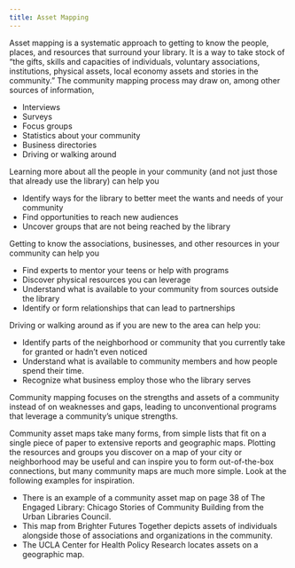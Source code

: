 ```yaml
---
title: Asset Mapping
---
```


Asset mapping is a systematic approach to getting to know the people, places, and resources that surround your library. It is a way to take stock of “the gifts, skills and capacities of individuals, voluntary associations, institutions, physical assets, local economy assets and stories in the community.” The community mapping process may draw on, among other sources of information,
* Interviews
* Surveys
* Focus groups
* Statistics about your community
* Business directories
* Driving or walking around

Learning more about all the people in your community (and not just those that already use the library) can help you
* Identify ways for the library to better meet the wants and needs of your community
* Find opportunities to reach new audiences
* Uncover groups that are not being reached by the library

Getting to know the associations, businesses, and other resources in your community can help you
* Find experts to mentor your teens or help with programs
* Discover physical resources you can leverage
* Understand what is available to your community from sources outside the library
* Identify or form relationships that can lead to partnerships

Driving or walking around as if you are new to the area can help you:
* Identify parts of the neighborhood or community that you currently take for granted or hadn’t even noticed
* Understand what is available to community members and how people spend their time.
* Recognize what business employ those who the library serves

Community mapping focuses on the strengths and assets of a community instead of on weaknesses and gaps, leading to unconventional programs that leverage a community’s unique strengths. 

Community asset maps take many forms, from simple lists that fit on a single piece of paper to extensive reports and geographic maps. Plotting the resources and groups you discover on a map of your city or neighborhood may be useful and can inspire you to form out-of-the-box connections, but many community maps are much more simple. Look at the following examples for inspiration.

* There is an example of a community asset map on page 38 of The Engaged Library: Chicago Stories of Community Building from the Urban Libraries Council.
* This map from Brighter Futures Together depicts assets of individuals alongside those of associations and organizations in the community.
* The UCLA Center for Health Policy Research locates assets on a geographic map.